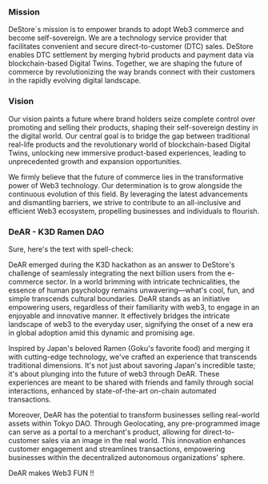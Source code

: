 ### Mission

DeStore´s mission is to empower brands to adopt Web3 commerce and become
self-sovereign. We are a technology service provider that facilitates convenient
and secure direct-to-customer (DTC) sales. DeStore enables DTC settlement by
merging hybrid products and payment data via blockchain-based Digital Twins.
Together, we are shaping the future of commerce by revolutionizing the way
brands connect with their customers in the rapidly evolving digital landscape.

### Vision

Our vision paints a future where brand holders seize complete control over
promoting and selling their products, shaping their self-sovereign destiny in
the digital world. Our central goal is to bridge the gap between traditional
real-life products and the revolutionary world of blockchain-based Digital
Twins, unlocking new immersive product-based experiences, leading to
unprecedented growth and expansion opportunities.

We firmly believe that the future of commerce lies in the transformative power
of Web3 technology. Our determination is to grow alongside the continuous
evolution of this field. By leveraging the latest advancements and dismantling
barriers, we strive to contribute to an all-inclusive and efficient Web3
ecosystem, propelling businesses and individuals to flourish.

### DeAR - K3D Ramen DAO

Sure, here's the text with spell-check:

DeAR emerged during the K3D hackathon as an answer to DeStore's challenge of
seamlessly integrating the next billion users from the e-commerce sector. In a
world brimming with intricate technicalities, the essence of human psychology
remains unwavering—what's cool, fun, and simple transcends cultural boundaries.
DeAR stands as an initiative empowering users, regardless of their familiarity
with web3, to engage in an enjoyable and innovative manner. It effectively
bridges the intricate landscape of web3 to the everyday user, signifying the
onset of a new era in global adoption amid this dynamic and promising age.

Inspired by Japan's beloved Ramen (Goku's favorite food) and merging it with
cutting-edge technology, we've crafted an experience that transcends traditional
dimensions. It's not just about savoring Japan's incredible taste; it's about
plunging into the future of web3 through DeAR. These experiences are meant to be
shared with friends and family through social interactions, enhanced by
state-of-the-art on-chain automated transactions.

Moreover, DeAR has the potential to transform businesses selling real-world
assets within Tokyo DAO. Through Geolocating, any pre-programmed image can serve
as a portal to a merchant's product, allowing for direct-to-customer sales via
an image in the real world. This innovation enhances customer engagement and
streamlines transactions, empowering businesses within the decentralized
autonomous organizations' sphere.

DeAR makes Web3 FUN !!
